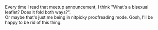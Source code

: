 <p>Every time I read that meetup announcement, I think "What's a bisexual leaflet? Does it fold both ways?".
<br/>
Or maybe that's just me being in nitpicky proofreading mode. Gosh, I'll be happy to be rid of this thing.</p>
